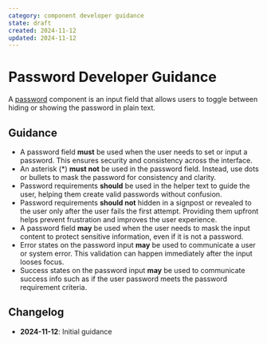 ```yaml
---
category: component developer guidance
state: draft
created: 2024-11-12
updated: 2024-11-12
---
```


# Password Developer Guidance

A [password](https://clarity.design/documentation/password) component is an input field that allows users to toggle between hiding or showing the password in plain text.

## Guidance

- A password field **must** be used when the user needs to set or input a password. This ensures security and consistency across the interface.
- An asterisk (\*) **must not** be used in the password field. Instead, use dots or bullets to mask the password for consistency and clarity.
- Password requirements **should** be used in the helper text to guide the user, helping them create valid passwords without confusion.
- Password requirements **should not** hidden in a signpost or revealed to the user only after the user fails the first attempt. Providing them upfront helps prevent frustration and improves the user experience.
- A password field **may** be used when the user needs to mask the input content to protect sensitive information, even if it is not a password.
- Error states on the password input **may** be used to communicate a user or system error. This validation can happen immediately after the input looses focus.
- Success states on the password input **may** be used to communicate success info such as if the user password meets the password requirement criteria.

## Changelog

- **2024-11-12**: Initial guidance
